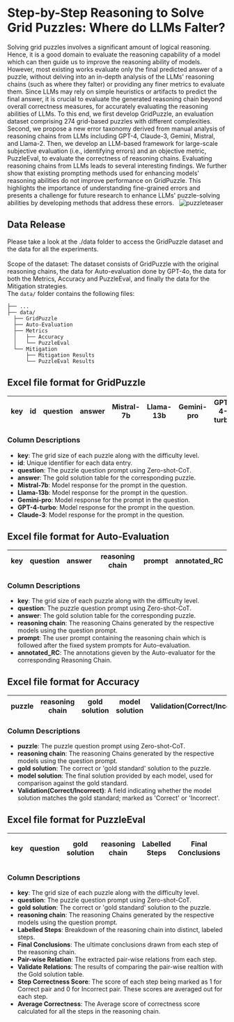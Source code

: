 # Step-by-Step Reasoning to Solve Grid Puzzles: Where do LLMs Falter?
Solving grid puzzles involves a significant amount of logical reasoning. Hence, it is a good domain to evaluate the reasoning capability of a model which can then guide us to improve the reasoning ability of models. However, most existing works evaluate only the final predicted answer of a puzzle, without delving into an in-depth analysis of the LLMs' reasoning chains (such as where they falter) or providing any finer metrics to evaluate them. Since LLMs may rely on simple heuristics or artifacts to predict the final answer, it is crucial to evaluate the generated reasoning chain beyond overall correctness measures, for accurately evaluating the reasoning abilities of LLMs. To this end, we first develop GridPuzzle, an evaluation dataset comprising 274 grid-based puzzles with different complexities. Second, we propose a new error taxonomy derived from manual analysis of reasoning chains from LLMs including GPT-4, Claude-3, Gemini, Mistral, and Llama-2. Then, we develop an LLM-based framework for large-scale subjective evaluation (i.e., identifying errors) and an objective metric, PuzzleEval, to evaluate the correctness of reasoning chains. Evaluating reasoning chains from LLMs leads to several interesting findings. We further show that existing prompting methods used for enhancing models' reasoning abilities do not improve performance on GridPuzzle. This highlights the importance of understanding fine-grained errors and presents a challenge for future research to enhance LLMs' puzzle-solving abilities by developing methods that address these errors.
 
![puzzleteaser](https://github.com/Mihir3009/GridPuzzle/assets/55184768/9dcb41af-6fa9-45e5-bf04-f4121e851018)

## Data Release
Please take a look at the ./data folder to access the GridPuzzle dataset and the data for all the experiments.
<br><br>
Scope of the dataset: The dataset consists of GridPuzzle with the original reasoning chains, the data for Auto-evaluation done by GPT-4o, the data for both the Metrics, Accuracy and PuzzleEval, and finally the data for the Mitigation strategies.
<br> 
The ```data/``` folder contains the following files:  
    
    ├── ...
    ├── data/
      ├── GridPuzzle
      ├── Auto-Evaluation
      ├── Metrics
      │   ├── Accuracy
      │   └── PuzzleEval
      └── Mitigation
          ├── Mitigation Results
          └── PuzzleEval Results

## Excel file format for GridPuzzle
| key | id | question | answer | Mistral-7b | Llama-13b | Gemini-pro | GPT-4-turbo | Claude-3 |
|-----|----|----------|--------|------------|-----------|------------|-------------|----------|

### Column Descriptions
- **key**: The grid size of each puzzle along with the difficulty level.
- **id**: Unique identifier for each data entry.
- **question**: The puzzle question prompt using Zero-shot-CoT.
- **answer**: The gold solution table for the corresponding puzzle.
- **Mistral-7b**: Model response for the prompt in the question.
- **Llama-13b**:  Model response for the prompt in the question.
- **Gemini-pro**:  Model response for the prompt in the question.
- **GPT-4-turbo**:  Model response for the prompt in the question.
- **Claude-3**:  Model response for the prompt in the question.


## Excel file format for Auto-Evaluation
| key | question | answer | reasoning chain | prompt | annotated_RC |
|-----|----------|--------|-----------------|--------|--------------|

### Column Descriptions
- **key**: The grid size of each puzzle along with the difficulty level.
- **question**: The puzzle question prompt using Zero-shot-CoT.
- **answer**: The gold solution table for the corresponding puzzle.
- **reasoning chain**: The reasoning Chains generated by the respective models using the question prompt.
- **prompt**: The user prompt containing the reasoning chain which is followed after the fixed system prompts for Auto-evaluation.
- **annotated_RC**: The annotations gieven by the Auto-evaluator for the corresponding Reasoning Chain.


## Excel file format for Accuracy
| puzzle | reasoning chain | gold solution | model solution | Validation(Correct/Incorrect) |
|--------|-----------------|---------------|------------------|-------------------------------|

### Column Descriptions
- **puzzle**: The puzzle question prompt using Zero-shot-CoT.
- **reasoning chain**: The reasoning Chains generated by the respective models using the question prompt.
- **gold solution**: The correct or 'gold standard' solution to the puzzle.
- **model solution**: The final solution provided by each model, used for comparison against the gold standard.
- **Validation(Correct/Incorrect)**: A field indicating whether the model solution matches the gold standard; marked as 'Correct' or 'Incorrect'.


## Excel file format for PuzzleEval
| key | question | gold solution | reasoning chain | Labelled Steps | Final Conclusions | Pair-wise Relation | Validate Relations | Step Correctness Score | Average Correctness |
|-----|----------|---------------|-----------------|----------------|-------------------|--------------------|--------------------|------------------------|----------------------|

### Column Descriptions
- **key**: The grid size of each puzzle along with the difficulty level.
- **question**: The puzzle question prompt using Zero-shot-CoT.
- **gold solution**: The correct or 'gold standard' solution to the puzzle.
- **reasoning chain**: The reasoning Chains generated by the respective models using the question prompt.
- **Labelled Steps**: Breakdown of the reasoning chain into distinct, labeled steps.
- **Final Conclusions**: The ultimate conclusions drawn from each step of the reasoning chain.
- **Pair-wise Relation**: The extracted pair-wise relations from each step.
- **Validate Relations**: The results of comparing the pair-wise realtion with the Gold solution table.
- **Step Correctness Score**: The score of each step being marked as 1 for Correct pair and 0 for Incorrect pair. These scores are averaged out for each step.
- **Average Correctness**: The Average score of correctness score calculated for all the steps in the reasoning chain.


